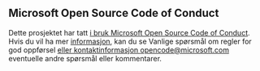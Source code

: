 ## <a name="microsoft-open-source-code-of-conduct"></a>Microsoft Open Source Code of Conduct
Dette prosjektet har tatt [i bruk Microsoft Open Source Code of Conduct](https://opensource.microsoft.com/codeofconduct/).
Hvis du vil ha mer [informasjon,](https://opensource.microsoft.com/codeofconduct/faq/) kan du se Vanlige spørsmål om regler for god oppførsel [eller kontaktinformasjon opencode@microsoft.com](mailto:opencode@microsoft.com) eventuelle andre spørsmål eller kommentarer.